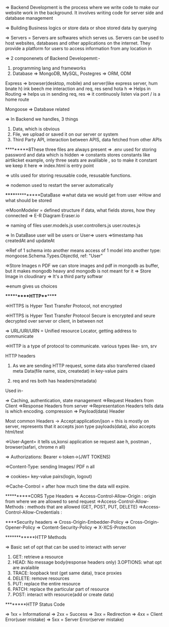 => Backend Development is the process where we write code to make our website work in the background. It involves writing code for server side and database management

=> Building Business logics or store data or shoe stored data by querying

=> Servers = Servers are softwares which serves us.
Servers can be used to host websites, databases and other applications on the internet. They provide a platform for users to access information from any location in

=> 2 componenets of Backend Developemnt:-

1. programming lang and frameworks
2. Database => MongoDB, MySQL, Postegres => ORM, ODM

Express
=> browser(desktop, mobile) and server(like express server, hum bnate h) ink beech me interaction and req, res send hota h
=> Helps in Routing
=> helps us in sending req, res
=> it continuosly listen via port
/ is a home route

Mongoose
=> Database related

=> In Backend we handles, 3 things

1. Data, which is obvious
2. File, we upload or saved it on our server or system
3. Third Party API, interaction between APIS, data fetched from other APIs

\***\*\*\*\***8These three files are always present
=> .env used for storing password and data which is hidden
=> constants stores constants like airtikcket example, only three seats are avalilable , so to make it constant we keep it here
=> index.html is entry point

=> utils used for storing resusable code, resusable functions.

=> nodemon used to restart the server automatically

**\*\*\*\***\*\***\*\*\*\***DataBase
=>what data we would get from user
=>How and what should be stored

=>MoonModeler = defined structure if data, what fields stores, how they connected
=> E-R Diagram
Eraser.io

=> naming of files
user.models.js
user.controllers.js
user.routes.js

=> In DataBase user will be users or User=> users
=>timestamp has createdAt and updateAt

=>Ref of 1 schema into another means access of 1 model into another
type: mongoose.Schema.Types.ObjectId,
ref: "User"

=>Store Images n PDF
we can store images and pdf in mongodb as buffer, but it makes mongodb heavy and mongodb is not meant for it
=> Store Image in cloudinary => It's a third party softwar

=>enum gives us choices

**\*\*\*\***\***\*\*\*\***HTTP**\*\***\*\***\*\***

=>HTTPS is Hyper Text Transfer Protocol, not encrypted

=>HTTPS is Hyper Text Transfer Protocol Secure is encrypted and seure decrypted over server or client, in between not

=> URL/URI/URN = Unified resource Locator, getting address to communicate

=>HTTP is a type of protocol to communicate. various types like- srn, srv

HTTP headers

1. As we are sending HTTP request, some data also transferred claaed meta Data(file name, size, createdat) in key-value pairs

2. req and res both has headers(metadata)

Used in-

=> Caching, authentication, state management
=>Request Headers from Client
=>Response Headers from server
=>Representation Headers tells data is which encoding. compression
=> Payload(data) Header

Most common Headers
-> Accept:application/json = this is mostly on server, represents that it accepts json type payloads(data), also accepts html/test

=>User-Agent= it tells us,konsi application se request aae h, postman , browser(safari, chrome n all)

=> Authorizations: Bearer <-token->(JWT TOKENS)

=>Content-Type: sending Images/ PDF n all

=> cookies= key-value pairs(login, logout)

=>Cache-Control = after how much time the data will expire.

\***\*\*\*\*\***CORS Type Headers
=> Access-Control-Allow-Origin : origin from where we are allowed to send request
=>Access-Control-Allow-Methods : methods that are allowed (GET, POST, PUT, DELETE)
=>Access-Control-Allow-Credentials :

\*\*\*\*Security headers
=> Cross-Origin-Embedder-Policy
=> Cross-Origin-Opener-Policy
=> Content-Security-Policy
=> X-XCS-Protection

\***\*\*\*\*\*\*\***HTTP Methods

=> Basic set of opt that can be used to interact with server

1. GET: retrieve a resource
2. HEAD: No message body(response headers only)
   3.OPTIONS: what opt are avalaible
3. TRACE: loopback test (get same data), trace proxies
4. DELETE: remove resources
5. PUT: replace the entire resource
6. PATCH: replace the particular part of resource
7. POST: interact with resource(add or create data)

**\*\*\*\***HTTP Status Code

=> 1xx = Informational
=> 2xx = Success
=> 3xx = Redirection
=> 4xx = Client Error(user mistake)
=> 5xx = Server Error(server mistake)
